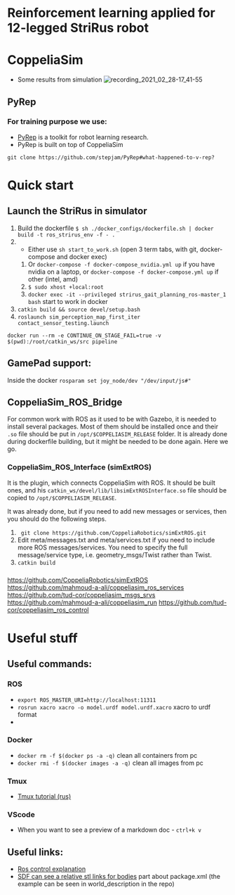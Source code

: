 
# Reinforcement learning applied for 12-legged StriRus robot 

# CoppeliaSim
* Some results from simulation
![recording_2021_02_28-17_41-55](https://user-images.githubusercontent.com/20328131/109426364-6f3f3700-79fe-11eb-9c35-6f1a2342a127.gif)
## PyRep

### For training purpose we use:
* [PyRep](https://github.com/stepjam/PyRep#what-happened-to-v-rep?) is a toolkit for robot learning research.
* PyRep is built on top of CoppeliaSim

```git clone https://github.com/stepjam/PyRep#what-happened-to-v-rep?```


# Quick start
## Launch the StriRus in simulator
1. Build the dockerfile ```$ sh ./docker_configs/dockerfile.sh | docker build -t ros_strirus_env -f - .```
2. * Either use ```sh start_to_work.sh``` (open 3 term tabs, with git, docker-compose and docker exec)
   1. Or ```docker-compose -f docker-compose_nvidia.yml up``` if you have nvidia on a laptop, or ```docker-compose -f docker-compose.yml up``` if other (intel, amd)
   2.  ```$ sudo xhost +local:root```
   3.   ```docker exec -it --privileged strirus_gait_planning_ros-master_1 bash``` start to work in docker
3. ```catkin build && source devel/setup.bash```
4. ```roslaunch sim_perception_map_first_iter contact_sensor_testing.launch``` 

```
docker run --rm -e CONTINUE_ON_STAGE_FAIL=true -v $(pwd):/root/catkin_ws/src pipeline
```

## GamePad support:
Inside the docker ```rosparam set joy_node/dev "/dev/input/js#"```

## CoppeliaSim_ROS_Bridge
For common work with ROS as it used to be with Gazebo, it is needed to install several packages. Most of them should be installed once and their ```.so``` file should be put in ```/opt/$COPPELIASIM_RELEASE``` folder. It is already done during dockerfile building, but it might be needed to be done again. Here we go.

### CoppeliaSim_ROS_Interface (simExtROS)
It is the plugin, which connects CoppeliaSim with ROS. It should be built ones, and his ```catkin_ws/devel/lib/libsimExtROSInterface.so``` file should be copied to ```/opt/$COPPELIASIM_RELEASE```.

It was already done, but if you need to add new messages or services, then you should do the following steps.

1. ``` git clone https://github.com/CoppeliaRobotics/simExtROS.git```
2. Edit meta/messages.txt and meta/services.txt if you need to include more ROS messages/services. You need to specify the full message/service type, i.e. geometry_msgs/Twist rather than Twist.
3. ```catkin build```

### 
https://github.com/CoppeliaRobotics/simExtROS
https://github.com/mahmoud-a-ali/coppeliasim_ros_services
https://github.com/tud-cor/coppeliasim_msgs_srvs
https://github.com/mahmoud-a-ali/coppeliasim_run
https://github.com/tud-cor/coppeliasim_ros_control


# Useful stuff
## Useful commands:
### ROS
* ```export ROS_MASTER_URI=http://localhost:11311```
* ```rosrun xacro xacro -o model.urdf model.urdf.xacro``` xacro to urdf format
* 
  
### Docker
* ```docker rm -f $(docker ps -a -q)``` clean all containers from pc
* ```docker rmi -f $(docker images -a -q)``` clean all images from pc



### Tmux
* [Tmux tutorial (rus)](https://habr.com/ru/post/327630/)

### VScode
* When you want to see a preview of a markdown doc - ```ctrl+k v```


## Useful links:
* [Ros control explanation](https://www.rosroboticslearning.com/ros-control)
* [SDF can see a relative stl links for bodies](http://gazebosim.org/tutorials?tut=ros_roslaunch) part about package.xml (the example can be seen in world_description in the repo)
